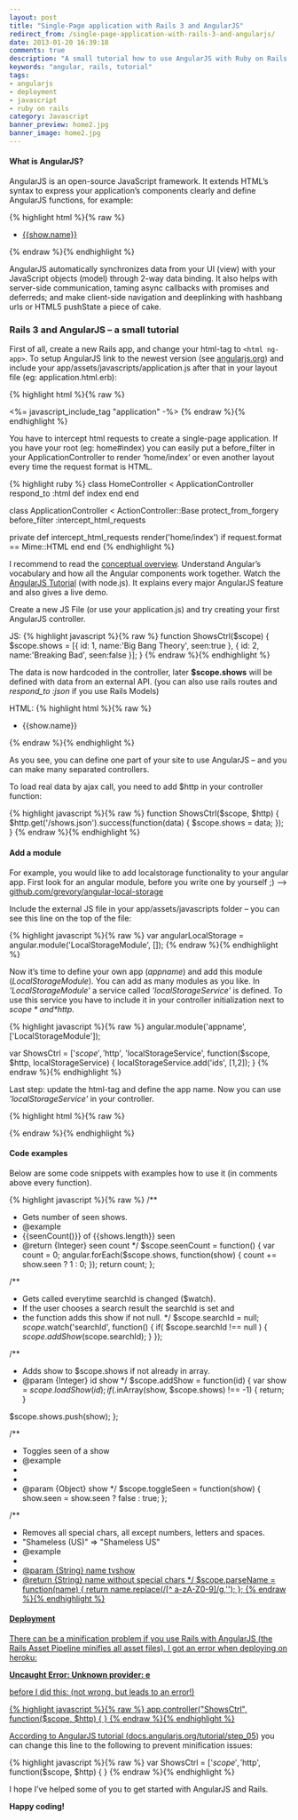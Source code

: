 ```yaml
---
layout: post
title: "Single-Page application with Rails 3 and AngularJS"
redirect_from: /single-page-application-with-rails-3-and-angularjs/
date: 2013-01-20 16:39:18
comments: true
description: "A small tutorial how to use AngularJS with Ruby on Rails 3"
keywords: "angular, rails, tutorial"
tags:
- angularjs
- deployment
- javascript
- ruby on rails
category: Javascript
banner_preview: home2.jpg
banner_image: home2.jpg
---
```


#### What is AngularJS?
AngularJS is an open-source JavaScript framework. It extends HTML’s syntax to express your application’s components clearly and define AngularJS functions, for example:

{% highlight html %}{% raw %}
<ul>
  <li ng-repeat="show in shows">
    <a href={{show.link}} target="_blank">{{show.name}}</a>
  </li>
</ul>
{% endraw %}{% endhighlight %}

AngularJS automatically synchronizes data from your UI (view) with your JavaScript objects (model) through 2-way data binding. It also helps with server-side communication, taming async callbacks with promises and deferreds; and make client-side navigation and deeplinking with hashbang urls or HTML5 pushState a piece of cake.


### Rails 3 and AngularJS – a small tutorial

First of all, create a new Rails app, and change your html-tag to `<html ng-app>`. To setup AngularJS link to the newest version (see [angularjs.org](http://angularjs.org/)) and include your app/assets/javascripts/application.js after that in your layout file (eg: application.html.erb):

{% highlight html %}{% raw %}
<script src="http://ajax.googleapis.com/ajax/libs/angularjs/1.0.3/angular.min.js"></script>
<%= javascript_include_tag "application" -%>
{% endraw %}{% endhighlight %}

You have to intercept html requests to create a single-page application. If you have your root (eg: home#index) you can easily put a before_filter in your ApplicationController to render ‘home/index‘ or even another layout every time the request format is HTML.

{% highlight ruby %}
class HomeController < ApplicationController
  respond_to :html
  def index
  end
end

class ApplicationController < ActionController::Base
  protect_from_forgery
  before_filter :intercept_html_requests

  private
  def intercept_html_requests
    render('home/index') if request.format == Mime::HTML
  end
end
{% endhighlight %}

I recommend to read the [conceptual overview](https://docs.angularjs.org/guide/concepts). Understand Angular’s vocabulary and how all the Angular components work together. Watch the [AngularJS Tutorial](https://docs.angularjs.org/tutorial/index) (with node.js). It explains every major AngularJS feature and also gives a live demo.

Create a new JS File (or use your application.js) and try creating your first AngularJS controller.

JS:
{% highlight javascript %}{% raw %}
function ShowsCtrl($scope) {
  $scope.shows = [{
    id: 1,
    name:'Big Bang Theory',
    seen:true
  }, {
    id: 2,
    name:'Breaking Bad',
    seen:false
  }];
}
{% endraw %}{% endhighlight %}

The data is now hardcoded in the controller, later **$scope.shows** will be defined with data from an external API. (you can also use rails routes and *respond_to :json* if you use Rails Models)

HTML:
{% highlight html %}{% raw %}
<div ng-controller="ShowsCtrl">
  <ul>
    <li ng-repeat="show in shows">
      {{show.name}}
    </li>
  </ul>
</div>
{% endraw %}{% endhighlight %}


As you see, you can define one part of your site to use AngularJS – and you can make many separated controllers.

To load real data by ajax call, you need to add $http in your controller function:

{% highlight javascript %}{% raw %}
function ShowsCtrl($scope, $http) {
  $http.get('/shows.json').success(function(data) {
    $scope.shows = data;
  });
}
{% endraw %}{% endhighlight %}





#### Add a module
For example, you would like to add localstorage functionality to your angular app. First look for an angular module, before you write one by yourself ;) –> [github.com/grevory/angular-local-storage](https://github.com/grevory/angular-local-storage)

Include the external JS file in your app/assets/javascripts folder – you can see this line on the top of the file:

{% highlight javascript %}{% raw %}
var angularLocalStorage = angular.module('LocalStorageModule', []);
{% endraw %}{% endhighlight %}

Now it’s time to define your own app (*appname*) and add this module (*LocalStorageModule*). You can add as many modules as you like. In *'LocalStorageModule'* a service called *'localStorageService'* is defined. To use this service you have to include it in your controller initialization next to *$scope* and *$http*.

{% highlight javascript %}{% raw %}
angular.module('appname', ['LocalStorageModule']);

var ShowsCtrl = ['$scope', '$http', 'localStorageService', function($scope, $http, localStorageService) {
  localStorageService.add('ids', [1,2]);
}
{% endraw %}{% endhighlight %}

Last step: update the html-tag and define the app name. Now you can use *'localStorageService'* in your controller.

{% highlight html %}{% raw %}
<html ng-app="appname">
{% endraw %}{% endhighlight %}



#### Code examples
Below are some code snippets with examples how to use it (in comments above every function).

{% highlight javascript %}{% raw %}
/**
 * Gets number of seen shows.
 * @example
 *   {{seenCount()}} of {{shows.length}} seen
 * @return {Integer} seen count
 */
$scope.seenCount = function() {
  var count = 0;
  angular.forEach($scope.shows, function(show) {
    count += show.seen ? 1 : 0;
  });
  return count;
};

/**
 * Gets called everytime searchId is changed ($watch).
 * If the user chooses a search result the searchId is set and
 * the function adds this show if not null.
 */
$scope.searchId = null;
$scope.$watch('searchId', function() {
  if( $scope.searchId !== null ) {
    $scope.addShow($scope.searchId);
  }
});

/**
 * Adds show to $scope.shows if not already in array.
 * @param {Integer} id show
 */
$scope.addShow = function(id) {
  var show = $scope.loadShow(id);
  if($.inArray(show, $scope.shows) !== -1) { return; }

  $scope.shows.push(show);
};

/**
 * Toggles seen of a show
 * @example
 *   <li ng-click="toggleSeen(show)"></li>
 * @param  {Object} show
 */
$scope.toggleSeen = function(show) {
  show.seen = show.seen ? false : true;
};

/**
 * Removes all special chars, all except numbers, letters and spaces.
 * "Shameless (US)" => "Shameless US"
 * @example
 *   <a href="https://www.google.com/search?q={{parseName(show.name)}}">
 * @param  {String} name tvshow
 * @return {String}      name without special chars
 */
$scope.parseName = function(name) {
  return name.replace(/[^ a-zA-Z0-9]/g,'');
};
{% endraw %}{% endhighlight %}

#### Deployment
There can be a minification problem if you use Rails with AngularJS (the Rails Asset Pipeline minifies all asset files). I got an error when deploying on heroku:

**Uncaught Error: Unknown provider: e**

before I did this: (not wrong, but leads to an error!)

{% highlight javascript %}{% raw %}
app.controller("ShowsCtrl", function($scope, $http) { }
{% endraw %}{% endhighlight %}

According to AngularJS tutorial ([docs.angularjs.org/tutorial/step_05](https://docs.angularjs.org/tutorial/step_05)) you can change this line to the following to prevent minification issues:

{% highlight javascript %}{% raw %}
var ShowsCtrl = ['$scope', '$http', function($scope, $http) { }
{% endraw %}{% endhighlight %}


I hope I’ve helped some of you to get started with AngularJS and Rails.

**Happy coding!**
